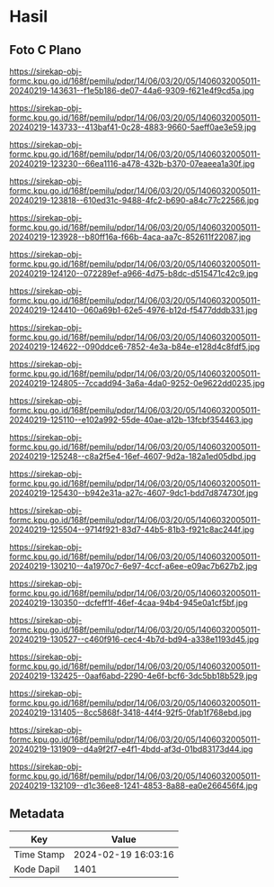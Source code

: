 # Hasil

## Foto C Plano

https://sirekap-obj-formc.kpu.go.id/168f/pemilu/pdpr/14/06/03/20/05/1406032005011-20240219-143631--f1e5b186-de07-44a6-9309-f621e4f9cd5a.jpg

https://sirekap-obj-formc.kpu.go.id/168f/pemilu/pdpr/14/06/03/20/05/1406032005011-20240219-143733--413baf41-0c28-4883-9660-5aeff0ae3e59.jpg

https://sirekap-obj-formc.kpu.go.id/168f/pemilu/pdpr/14/06/03/20/05/1406032005011-20240219-123230--66ea1116-a478-432b-b370-07eaeea1a30f.jpg

https://sirekap-obj-formc.kpu.go.id/168f/pemilu/pdpr/14/06/03/20/05/1406032005011-20240219-123818--610ed31c-9488-4fc2-b690-a84c77c22566.jpg

https://sirekap-obj-formc.kpu.go.id/168f/pemilu/pdpr/14/06/03/20/05/1406032005011-20240219-123928--b80ff16a-f66b-4aca-aa7c-852611f22087.jpg

https://sirekap-obj-formc.kpu.go.id/168f/pemilu/pdpr/14/06/03/20/05/1406032005011-20240219-124120--072289ef-a966-4d75-b8dc-d515471c42c9.jpg

https://sirekap-obj-formc.kpu.go.id/168f/pemilu/pdpr/14/06/03/20/05/1406032005011-20240219-124410--060a69b1-62e5-4976-b12d-f5477dddb331.jpg

https://sirekap-obj-formc.kpu.go.id/168f/pemilu/pdpr/14/06/03/20/05/1406032005011-20240219-124622--090ddce6-7852-4e3a-b84e-e128d4c8fdf5.jpg

https://sirekap-obj-formc.kpu.go.id/168f/pemilu/pdpr/14/06/03/20/05/1406032005011-20240219-124805--7ccadd94-3a6a-4da0-9252-0e9622dd0235.jpg

https://sirekap-obj-formc.kpu.go.id/168f/pemilu/pdpr/14/06/03/20/05/1406032005011-20240219-125110--e102a992-55de-40ae-a12b-13fcbf354463.jpg

https://sirekap-obj-formc.kpu.go.id/168f/pemilu/pdpr/14/06/03/20/05/1406032005011-20240219-125248--c8a2f5e4-16ef-4607-9d2a-182a1ed05dbd.jpg

https://sirekap-obj-formc.kpu.go.id/168f/pemilu/pdpr/14/06/03/20/05/1406032005011-20240219-125430--b942e31a-a27c-4607-9dc1-bdd7d874730f.jpg

https://sirekap-obj-formc.kpu.go.id/168f/pemilu/pdpr/14/06/03/20/05/1406032005011-20240219-125504--9714f921-83d7-44b5-81b3-f921c8ac244f.jpg

https://sirekap-obj-formc.kpu.go.id/168f/pemilu/pdpr/14/06/03/20/05/1406032005011-20240219-130210--4a1970c7-6e97-4ccf-a6ee-e09ac7b627b2.jpg

https://sirekap-obj-formc.kpu.go.id/168f/pemilu/pdpr/14/06/03/20/05/1406032005011-20240219-130350--dcfeff1f-46ef-4caa-94b4-945e0a1cf5bf.jpg

https://sirekap-obj-formc.kpu.go.id/168f/pemilu/pdpr/14/06/03/20/05/1406032005011-20240219-130527--c460f916-cec4-4b7d-bd94-a338e1193d45.jpg

https://sirekap-obj-formc.kpu.go.id/168f/pemilu/pdpr/14/06/03/20/05/1406032005011-20240219-132425--0aaf6abd-2290-4e6f-bcf6-3dc5bb18b529.jpg

https://sirekap-obj-formc.kpu.go.id/168f/pemilu/pdpr/14/06/03/20/05/1406032005011-20240219-131405--8cc5868f-3418-44f4-92f5-0fab1f768ebd.jpg

https://sirekap-obj-formc.kpu.go.id/168f/pemilu/pdpr/14/06/03/20/05/1406032005011-20240219-131909--d4a9f2f7-e4f1-4bdd-af3d-01bd83173d44.jpg

https://sirekap-obj-formc.kpu.go.id/168f/pemilu/pdpr/14/06/03/20/05/1406032005011-20240219-132109--d1c36ee8-1241-4853-8a88-ea0e266456f4.jpg


## Metadata

| Key        | Value               |
| ---------- | ------------------- |
| Time Stamp | 2024-02-19 16:03:16 |
| Kode Dapil | 1401                |




